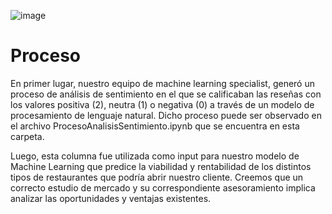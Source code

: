 ![image](https://github.com/LucaTraversa17/ProyectoFinalHenry/assets/88990751/1c57b30e-b019-48ba-89d6-2bb4dd60568f)

# Proceso

En primer lugar, nuestro equipo de machine learning specialist, generó un proceso de análisis de sentimiento en el que se calificaban las reseñas con los valores positiva (2), neutra (1) o negativa (0) a través de un modelo de procesamiento de lenguaje natural. Dicho proceso puede ser observado en el archivo ProcesoAnalisisSentimiento.ipynb que se encuentra en esta carpeta. 

Luego, esta columna fue utilizada como input para nuestro modelo de Machine Learning que predice la viabilidad y rentabilidad de los distintos tipos de restaurantes que podría abrir nuestro cliente. Creemos que un correcto estudio de mercado y su correspondiente asesoramiento implica analizar las oportunidades y ventajas existentes. 
